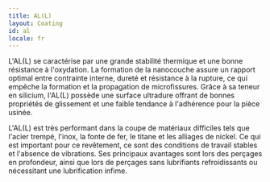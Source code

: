```yaml
---
title: AL(L)
layout: Coating
id: al
locale: fr
---
```

L'AL(L) se caractérise par une grande stabilité thermique et une bonne résistance à l'oxydation. La formation de la nanocouche assure un rapport optimal entre contrainte interne, dureté et résistance à la rupture, ce qui empêche la formation et la propagation de microfissures. Grâce à sa teneur en silicium, l'AL(L) possède une surface ultradure offrant de bonnes propriétés de glissement et une faible tendance à l'adhérence pour la pièce usinée.

L'AL(L) est très performant dans la coupe de matériaux difficiles tels que l'acier trempé, l'inox, la fonte de fer, le titane et les alliages de nickel. Ce qui est important pour ce revêtement, ce sont des conditions de travail stables et l'absence de vibrations. Ses principaux avantages sont lors des perçages en profondeur, ainsi que lors de perçages sans lubrifiants refroidissants ou nécessitant une lubrification infime.
